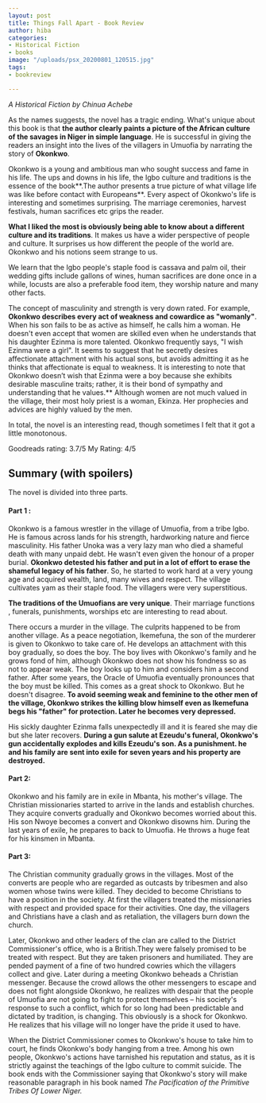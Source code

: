 ```yaml
---
layout: post
title: Things Fall Apart - Book Review
author: hiba
categories:
- Historical Fiction
- books
image: "/uploads/psx_20200801_120515.jpg"
tags:
- bookreview

---
```

_A Historical Fiction by Chinua Achebe_

As the names suggests, the novel has a tragic ending. What's unique about this book is that **the author clearly paints a picture of the African culture of the savages in Niger in simple language**. He is successful in giving the readers an insight into the lives of the villagers in Umuofia by narrating the story of **Okonkwo**.

Okonkwo is a young and ambitious man who sought success and fame in his life. The ups and downs in his life, the Igbo culture and traditions is the essence of the book**.The author presents a true picture of what village life was like before contact with Europeans**. Every aspect of Okonkwo's life is interesting and sometimes surprising. The marriage ceremonies, harvest festivals, human sacrifices etc grips the reader.

**What I liked the most is obviously being able to know about a different culture and its traditions**. It makes us have a wider perspective of people and culture. It surprises us how different the people of the world are. Okonkwo and his notions seem strange to us.

We learn that the Igbo people's staple food is cassava and palm oil, their wedding gifts include gallons of wines, human sacrifices are done once in a while, locusts are also a preferable food item, they worship nature and many other facts.

The concept of masculinity and strength is very down rated. For example, **Okonkwo describes every act of weakness and cowardice as "womanly"**. When his son fails to be as active as himself, he calls him a woman. He doesn't even accept that women are skilled even when he understands that his daughter Ezinma is more talented. Okonkwo frequently says, "I wish Ezinma were a girl". It seems to suggest that he secretly desires affectionate attachment with his actual sons, but avoids admitting it as he thinks that affectionate is equal to weakness. It is interesting to note that Okonkwo doesn’t wish that Ezinma were a boy because she exhibits desirable masculine traits; rather, it is their bond of sympathy and understanding that he values.** Although women are not much valued in the village, their most holy priest is  a woman, Ekinza. Her prophecies and advices are highly valued by the men.

In total, the novel is an interesting read, though sometimes I felt that it got a little monotonous.

Goodreads rating: 3.7/5                     My Rating: 4/5

## Summary (with spoilers)

The novel is divided into three parts.

#### Part 1 :

Okonkwo is a famous wrestler in the village of Umuofia, from a tribe Igbo. He is famous across lands for his strength, hardworking nature and fierce masculinity. His father Unoka was a very lazy man who died a shameful death with many unpaid debt. He wasn't even given the honour of a proper burial. **Okonkwo detested his father and put in a lot of effort to erase the shameful legacy of his father**. So, he started to work hard at a very young age and acquired wealth, land, many wives and respect. The village cultivates yam as their staple food. The villagers were very superstitious.

**The traditions of the Umuofians are very unique**. Their marriage functions , funerals, punishments, worships etc are interesting to read about.

There occurs a murder in the village. The culprits happened to be from another village. As a peace negotiation, Ikemefuna, the son of the murderer is given  to Okonkwo to take care of. He develops an attachment with this boy gradually, so does the boy. The boy lives with Okonkwo's family and he grows fond of him, although Okonkwo does not show his fondness so as not to appear weak. The boy looks up to him and considers him a second father. After some years,  the Oracle of Umuofia eventually pronounces that the boy must be killed. This comes as a great shock to Okonkwo. But he doesn't disagree. **To avoid seeming weak and feminine to the other men of the village, Okonkwo strikes the killing blow himself even as Ikemefuna begs his "father" for protection. Later he becomes very depressed.**

His sickly daughter Ezinma falls unexpectedly ill and it is feared she may die but she later recovers. **During a gun salute at Ezeudu's funeral, Okonkwo's gun accidentally explodes and kills Ezeudu's son. As a punishment. he and his family are sent into exile for seven years and his property are destroyed.**

#### Part 2:

Okonkwo and his family are in exile in Mbanta, his mother's village. The Christian missionaries started to arrive in the lands and establish churches. They acquire converts gradually and Okonkwo becomes worried about this. His son Nwoye becomes a convert and Okonkwo disowns him. During the last years of exile, he prepares to back to Umuofia. He throws a huge feat for his kinsmen in Mbanta.

#### Part 3:

The Christian community gradually grows in the villages. Most of the converts are people who are regarded as outcasts by tribesmen and also women whose twins were killed. They decided to become Christians to have a position in the society. At first the villagers treated the missionaries with respect and provided space for their activities. One day, the villagers and Christians have a clash and as retaliation, the villagers burn down the church.

Later, Okonkwo and other leaders of the clan are called to the District Commissioner's office, who is a British.They were falsely promised to be treated with respect. But they are taken prisoners and humiliated. They are pended  payment of a fine of two hundred cowries which the villagers collect and give. Later during a meeting Okonkwo beheads a Christian messenger. Because the crowd allows the other messengers to escape and does not fight alongside Okonkwo, he realizes with despair that the people of Umuofia are not going to fight to protect themselves – his society's response to such a conflict, which for so long had been predictable and dictated by tradition, is changing. This obviously is a shock for Okonkwo. He realizes that his village will no longer have the pride it used to have.

When the District Commissioner comes to Okonkwo's house to take him to court, he finds Okonkwo's body hanging from a tree. Among his own people, Okonkwo's actions have tarnished his reputation and status, as it is strictly against the teachings of the Igbo culture to commit suicide. The book ends with the Commissioner saying that Okonkwo's story will make reasonable paragraph in his book named _The Pacification of the Primitive Tribes Of Lower Niger._